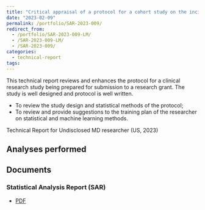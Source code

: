 ```yaml
---
title: "Critical appraisal of a protocol for a cohort study on the incidence of psychosis on (condition redacted) patients"
date: "2023-02-09"
permalink: /portfolio/SAR-2023-009/
redirect_from:
  - /portfolio/SAR-2023-009-LM/
  - /SAR-2023-009-LM/
  - /SAR-2023-009/
categories:
  - technical-report
tags:
---
```


This technical report reviews and enhances the protocol for a clinical research study being prepared for submission to a research grant.
The study is well designed and protocol is well written.

- To review the study design and statistical methods of the protocol;
- To review and provide suggestions to the training plan of the researcher on statistical and machine learning methods.

<!-- Statistical Analysis for Undisclosed MD researcher (US, 2023) -->
Technical Report for Undisclosed MD researcher (US, 2023)

## Analyses performed

<!-- 1. Descriptive analysis -->
<!-- 1. Inferential analysis -->
<!-- 1. Power analysis -->
<!-- 1. Missing data imputation -->
<!-- 1. Statistical models -->

## Documents

<!-- The client has requested that this analysis be kept confidential until a future date, determined by the client. -->
<!-- All documents from this consultation are therefore not published online and only the title and year of the analysis will be included in the consultant's Portfolio. -->
<!-- After the agreed date is reached, the documents will be released. -->

<!-- The client has requested that this analysis be kept confidential. -->
<!-- All documents from this consultation are therefore not published online and only the title and year of the analysis will be included in the consultant's Portfolio. -->

<!-- ### Analytical Plan (SAP) -->

<!-- - [PDF][sap] -->

### Statistical Analysis Report (SAR)

- [PDF][sar]

<!-- ## Associated analyses -->

<!-- This analysis is part of a larger project and is supported by other analyses, linked below. -->

<!-- **[assoc_title]** -->

<!-- <[assoc_link]> -->

<!-- --- -->

[sap]: /files/SAP-2023-009-LM-v01.pdf
[sar]: /files/SAR-2023-009-LM-v01.pdf
